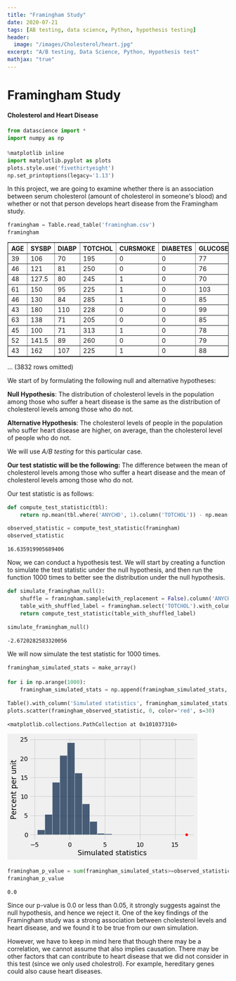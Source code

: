 ```yaml
---
title: "Framingham Study"
date: 2020-07-21
tags: [AB testing, data science, Python, hypothesis testing]
header:
  image: "/images/Cholesterol/heart.jpg"
excerpt: "A/B testing, Data Science, Python, Hypothesis test"
mathjax: "true"
---
```



# Framingham Study
#### Cholesterol and Heart Disease


```python
from datascience import *
import numpy as np

%matplotlib inline
import matplotlib.pyplot as plots
plots.style.use('fivethirtyeight')
np.set_printoptions(legacy='1.13')
```

In this project, we are going to examine whether there is an association between serum cholesterol (amount of cholesterol in someone's blood) and whether or not that person develops heart disease from the Framingham study.


```python
framingham = Table.read_table('framingham.csv')
framingham
```




<table border="1" class="dataframe">
    <thead>
        <tr>
            <th>AGE</th> <th>SYSBP</th> <th>DIABP</th> <th>TOTCHOL</th> <th>CURSMOKE</th> <th>DIABETES</th> <th>GLUCOSE</th> <th>DEATH</th> <th>ANYCHD</th>
        </tr>
    </thead>
    <tbody>
        <tr>
            <td>39  </td> <td>106  </td> <td>70   </td> <td>195    </td> <td>0       </td> <td>0       </td> <td>77     </td> <td>0    </td> <td>1     </td>
        </tr>
        <tr>
            <td>46  </td> <td>121  </td> <td>81   </td> <td>250    </td> <td>0       </td> <td>0       </td> <td>76     </td> <td>0    </td> <td>0     </td>
        </tr>
        <tr>
            <td>48  </td> <td>127.5</td> <td>80   </td> <td>245    </td> <td>1       </td> <td>0       </td> <td>70     </td> <td>0    </td> <td>0     </td>
        </tr>
        <tr>
            <td>61  </td> <td>150  </td> <td>95   </td> <td>225    </td> <td>1       </td> <td>0       </td> <td>103    </td> <td>1    </td> <td>0     </td>
        </tr>
        <tr>
            <td>46  </td> <td>130  </td> <td>84   </td> <td>285    </td> <td>1       </td> <td>0       </td> <td>85     </td> <td>0    </td> <td>0     </td>
        </tr>
        <tr>
            <td>43  </td> <td>180  </td> <td>110  </td> <td>228    </td> <td>0       </td> <td>0       </td> <td>99     </td> <td>0    </td> <td>1     </td>
        </tr>
        <tr>
            <td>63  </td> <td>138  </td> <td>71   </td> <td>205    </td> <td>0       </td> <td>0       </td> <td>85     </td> <td>0    </td> <td>1     </td>
        </tr>
        <tr>
            <td>45  </td> <td>100  </td> <td>71   </td> <td>313    </td> <td>1       </td> <td>0       </td> <td>78     </td> <td>0    </td> <td>0     </td>
        </tr>
        <tr>
            <td>52  </td> <td>141.5</td> <td>89   </td> <td>260    </td> <td>0       </td> <td>0       </td> <td>79     </td> <td>0    </td> <td>0     </td>
        </tr>
        <tr>
            <td>43  </td> <td>162  </td> <td>107  </td> <td>225    </td> <td>1       </td> <td>0       </td> <td>88     </td> <td>0    </td> <td>0     </td>
        </tr>
    </tbody>
</table>
<p>... (3832 rows omitted)</p>



We start of by formulating the following null and alternative hypotheses:

**Null Hypothesis**: The distribution of cholesterol levels in the population among those who suffer a heart disease is the same as the distribution of cholesterol levels among those who do not.

**Alternative Hypothesis**: The cholesterol levels of people in the population who suffer heart disease are higher, on average, than the cholesterol level of people who do not.

We will use *A/B testing* for this particular case.

**Our test statistic will be the following:** The difference between the mean of cholesterol levels among those who suffer a heart disease and the mean of cholesterol levels among those who do not. 

Our test statistic is as follows:


```python
def compute_test_statistic(tbl):
    return np.mean(tbl.where('ANYCHD', 1).column('TOTCHOL')) - np.mean(tbl.where('ANYCHD', 0).column('TOTCHOL'))
```


```python
observed_statistic = compute_test_statistic(framingham)
observed_statistic
```




    16.635919905689406



Now, we can conduct a hypothesis test. We will start by creating a function to simulate the test statistic under the null hypothesis, and then run the function 1000 times to better see the distribution under the null hypothesis.


```python
def simulate_framingham_null():
    shuffle = framingham.sample(with_replacement = False).column('ANYCHD')
    table_with_shuffled_label = framingham.select('TOTCHOL').with_column("ANYCHD", shuffle)
    return compute_test_statistic(table_with_shuffled_label)
```


```python
simulate_framingham_null()
```




    -2.6720282583320056



We will now simulate the test statistic for 1000 times.


```python
framingham_simulated_stats = make_array()

for i in np.arange(1000):
    framingham_simulated_stats = np.append(framingham_simulated_stats, simulate_framingham_null())
```


```python
Table().with_column('Simulated statistics', framingham_simulated_stats).hist()
plots.scatter(framingham_observed_statistic, 0, color='red', s=30)
```




    <matplotlib.collections.PathCollection at 0x101037310>




![png](/images/Cholesterol/Cholesterol_13_1.png)



```python
framingham_p_value = sum(framingham_simulated_stats>=observed_statistic)/len(framingham_simulated_stats)
framingham_p_value
```




    0.0



Since our p-value is 0.0 or less than 0.05, it strongly suggests against the null hypothesis, and hence we reject it. One of the key findings of the Framingham study was a strong association between cholesterol levels and heart disease, and we found it to be true from our own simulation.

However, we have to keep in mind here that though there may be a correlation, we cannot assume that also implies causation. There may be other factors that can contribute to heart disease that we did not consider in this test (since we only used cholestrol). For example, hereditary genes could also cause heart diseases.

